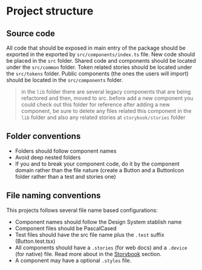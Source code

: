 # Project structure

## Source code

All code that should be exposed in main entry of the package should be exported in the exported by `src/components/index.ts` file.
New code should be placed in the `src` folder.
Shared code and components should be located under the `src/common` folder.
Token related stories should be located under the `src/tokens` folder.
Public components (the ones the users will import) should be located in the `src/components` folder.

> in the `lib` folder there are several legacy components that are being refactored and then, moved to src.
> before add a new component you could check out this folder for reference
> after adding a new component, be sure to delete any files related this component in the `lib` folder and also any related stories at `storybook/stories` folder

## Folder conventions

- Folders should follow component names
- Avoid deep nested folders
- If you and to break your component code, do it by the component domain rather than the file nature (create a Button and a ButtonIcon folder rather than a test and stories one)

## File naming conventions

This projects follows several file name based configurations:

- Component names should follow the Design System stablish name
- Component files should be PascalCased
- Test files should have the src file name plus the `.test` suffix (Button.test.tsx)
- All components should have a `.stories` (for web docs) and a `.device` (for native) file. Read more about in the [Storybook](./MakingChanges.md#about-storybook) section.
- A component may have a optional `.styles` file.
